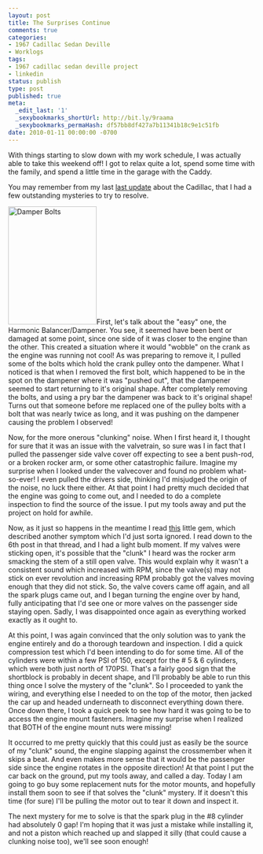 ```yaml
---
layout: post
title: The Surprises Continue
comments: true
categories:
- 1967 Cadillac Sedan Deville
- Worklogs
tags:
- 1967 cadillac sedan deville project
- linkedin
status: publish
type: post
published: true
meta:
  _edit_last: '1'
  _sexybookmarks_shortUrl: http://bit.ly/9raama
  _sexybookmarks_permaHash: df57bb8df427a7b11341b18c9e1c51fb
date: 2010-01-11 00:00:00 -0700
---
```

With things starting to slow down with my work schedule, I was actually able to take this weekend off!  I got to relax quite a lot, spend some time with the family, and spend a little time in the garage with the Caddy.

You may remember from my last <a href="{{ root_url }}/2009/12/02/opening-pandoras-box/">last update</a> about the Cadillac, that I had a few outstanding mysteries to try to resolve.

<a href="http://www.flickr.com/photos/rgeyer/4267105812/" title="Damper Bolts by qwikrex, on Flickr"><img src="http://farm5.static.flickr.com/4059/4267105812_bf50f303a7_m.jpg" width="180" height="240" alt="Damper Bolts" class="alignright" /></a>First, let's talk about the "easy" one, the Harmonic Balancer/Dampener.  You see, it seemed have been bent or damaged at some point, since one side of it was closer to the engine than the other.  This created a situation where it would "wobble" on the crank as the engine was running not cool!  As was preparing to remove it, I pulled some of the bolts which hold the crank pulley onto the dampener.  What I noticed is that when I removed the first bolt, which happened to be in the spot on the dampener where it was "pushed out", that the dampener seemed to start returning to it's original shape.  After completely removing the bolts, and using a pry bar the dampener was back to it's original shape!  Turns out that someone before me replaced one of the pulley bolts with a bolt that was nearly twice as long, and it was pushing on the dampener causing the problem I observed! 

Now, for the more onerous "clunking" noise.  When I first heard it, I thought for sure that it was an issue with the valvetrain, so sure was I in fact that I pulled the passenger side valve cover off expecting to see a bent push-rod, or a broken rocker arm, or some other catastrophic failure.  Imagine my surprise when I looked under the valvecover and found no problem what-so-ever!  I even pulled the drivers side, thinking I'd misjudged the origin of the noise, no luck there either.  At that point I had pretty much decided that the engine was going to come out, and I needed to do a complete inspection to find the source of the issue.  I put my tools away and put the project on hold for awhile.

Now, as it just so happens in the meantime I read <a href="http://www.hotrodders.com/forum/cadillac-engine-problems-38300.html">this</a> little gem, which described another symptom which I'd just sorta ignored.  I read down to the 6th post in that thread, and I had a light bulb moment.  If my valves were sticking open, it's possible that the "clunk" I heard was the rocker arm smacking the stem of a still open valve.  This would explain why it wasn't a consistent sound which increased with RPM, since the valve(s) may not stick on ever revolution and increasing RPM probably got the valves moving enough that they did not stick.  So, the valve covers came off again, and all the spark plugs came out, and I began turning the engine over by hand, fully anticipating that I'd see one or more valves on the passenger side staying open.  Sadly, I was disappointed once again as everything worked exactly as it ought to.

At this point, I was again convinced that the only solution was to yank the engine entirely and do a thorough teardown and inspection.  I did a quick compression test which I'd been intending to do for some time.  All of the cylinders were within a few PSI of 150, except for the # 5 & 6 cylinders, which were both just north of 170PSI.  That's a fairly good sign that the shortblock is probably in decent shape, and I'll probably be able to run this thing once I solve the mystery of the "clunk".  So I proceeded to yank the wiring, and everything else I needed to on the top of the motor, then jacked the car up and headed underneath to disconnect everything down there.  Once down there, I took a quick peek to see how hard it was going to be to access the engine mount fasteners.  Imagine my surprise when I realized that BOTH of the engine mount nuts were missing!

It occurred to me pretty quickly that this could just as easily be the source of my "clunk" sound, the engine slapping against the crossmember when it skips a beat.  And even makes more sense that it would be the passenger side since the engine rotates in the opposite direction!  At that point I put the car back on the ground, put my tools away, and called a day.  Today I am going to go buy some replacement nuts for the motor mounts, and hopefully install them soon to see if that solves the "clunk" mystery.  If it doesn't this time (for sure) I'll be pulling the motor out to tear it down and inspect it.

The next mystery for me to solve is that the spark plug in the #8 cylinder had absolutely 0 gap!  I'm hoping that it was just a mistake while installing it, and not a piston which reached up and slapped it silly (that could cause a clunking noise too), we'll see soon enough!
